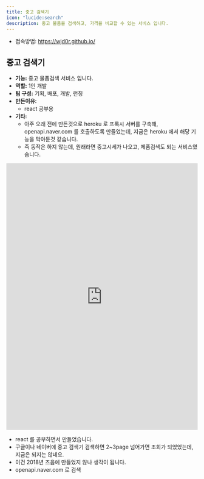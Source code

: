 ```yaml
---
title: 중고 검색기
icon: "lucide:search"
description: 중고 물품을 검색하고, 가격을 비교할 수 있는 서비스 입니다.
---
```


- 접속방법: https://wjd0r.github.io/

## 중고 검색기

- **기능:** 중고 물품검색 서비스 입니다.
- **역할:** 1인 개발
- **팀 구성:** 기획, 배포, 개발, 런칭
- **만든이유:**
  - react 공부용
- **기타:**
  - 아주 오래 전에 만든것으로 heroku 로 프록시 서버를 구축해, openapi.naver.com 를 호출하도록 만들었는데, 지금은 heroku 에서 해당 기능을 막아둔것 같습니다.
  - 즉 동작은 하지 않는데, 원래라면 중고시세가 나오고, 제품검색도 되는 서비스였습니다.

<div class="flex flex-col gap-6">
  <div class="rounded-lg shadow-md">
    <iframe src="https://wjd0r.github.io/" height="700" width="100%" class="rounded-lg" scrolling="no" frameborder="0"></iframe>
  </div>
</div>

- react 를 공부하면서 만들었습니다.
- 구글이나 네이버에 중고 검색기 검색하면 2~3page 넘어가면 조회가 되었었는데, 지금은 되지는 않네요.
- 이건 2018년 즈음에 만들었지 않나 생각이 됩니다.
- openapi.naver.com 로 검색